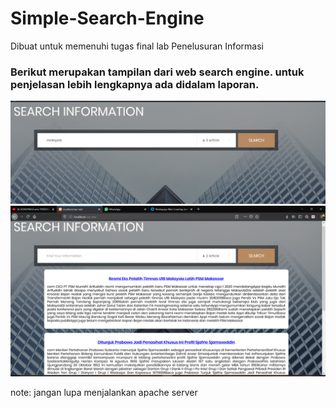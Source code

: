 # Simple-Search-Engine
Dibuat untuk memenuhi tugas final lab Penelusuran Informasi

### Berikut merupakan tampilan dari web search engine. untuk penjelasan lebih lengkapnya ada didalam laporan.

![](image/1.png)
![](image/2.png)

note: jangan lupa menjalankan apache server
